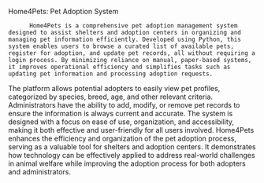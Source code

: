 Home4Pets: Pet Adoption System 

          Home4Pets is a comprehensive pet adoption management system designed to assist shelters and adoption centers in organizing and managing pet information efficiently. Developed using Python, this system enables users to browse a curated list of available pets, register for adoption, and update pet records, all without requiring a login process. By minimizing reliance on manual, paper-based systems, it improves operational efficiency and simplifies tasks such as updating pet information and processing adoption requests. 
The platform allows potential adopters to easily view pet profiles, categorized by species, breed, age, and other relevant criteria. Administrators have the ability to add, modify, or remove pet records to ensure the information is always current and accurate. The system is designed with a focus on ease of use, organization, and accessibility, making it both effective and user-friendly for all users involved. 
Home4Pets enhances the efficiency and organization of the pet adoption process, serving as a valuable tool for shelters and adoption centers. It demonstrates how technology can be effectively applied to address real-world challenges in animal welfare while improving the adoption process for both adopters and administrators. 

